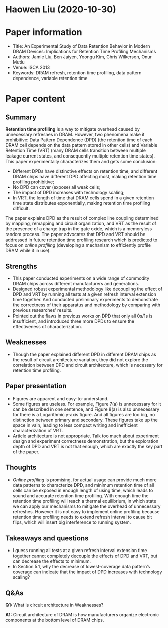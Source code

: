 # Haowen Liu (2020-10-30)

# Paper information

- Title: An Experimental Study of Data Retention Behavior in Modern DRAM Devices: Implications for Retention Time Profiling Mechanisms
- Authors: Jamie Liu, Ben Jaiyen, Yoongu Kim, Chris Wilkerson, Onur Mutlu
- Venue: ISCA 2013
- Keywords: DRAM refresh, retention time profiling, data pattern dependence, variable retention time

# Paper content

## Summary

**Retention time profiling** is a way to mitigate overhead caused by unnecessary refreshes in DRAM. However, two phenomena make it prohibitive: Data Pattern Dependence (DPD) (the retention time of each DRAM cell depends on the data pattern stored in other cells) and Variable Retention Time (VRT) (many DRAM cells transition between multiple leakage current states, and consequently multiple retention time states). This paper experimentally characterizes them and gets some conclusion:

- Different DPDs have distinctive effects on retention time, and different DRAM chips have different DPD affecting most, making retention time profiling prohibitive;
- No DPD can cover (expose) all weak cells;
- The impact of DPD increases with technology scaling;
- In VRT, the length of time that DRAM cells spend in a given retention time state distributes exponentially, making retention time profiling difficult.

The paper explains DPD as the result of complex line coupling determined by mapping, remapping and circuit organization, and VRT as the result of the presence of a charge trap in the gate oxide, which is a memoryless random process. The paper advocates that DPD and VRT should be addressed in future retention time profiling research which is predicted to focus on *online profiling* (developing a mechanism to efficiently profile DRAM while it in use).


## Strengths

- This paper conducted experiments on a wide range of commodity DRAM chips across different manufacturers and generations.
- Designed robust experimental methodology like decoupling the effect of DPD and VRT by running all tests at a given refresh interval extension time together. And conducted preliminary experiments to demonstrate the correctness of their apparatus and methodology by comparing with previous researches’ results.
- Pointed out the flaws in previous works on DPD that only all 0s/1s is insufficient, and introduced three more DPDs to ensure the effectiveness of characterization.

## Weaknesses

- Though the paper explained different DPD in different DRAM chips as the result of circuit architecture variation, they did not explore the correlation between DPD and circuit architecture, which is necessary for retention time profiling.

## Paper presentation

- Figures are apparent and easy-to-understand.
- Some figures are useless. For example, Figure 7(a) is unnecessary for it can be described in one sentence, and Figure 8(a) is also unnecessary for there is a Logarithmic y-axis figure. And all figures are too big, no distinction between primary and secondary. These figures take up the space in vain, leading to less compact writing and inefficient characterization of VRT.
- Article architecture is not appropriate. Talk too much about experiment design and experiment correctness demonstration, but the exploration depth of DPD and VRT is not that enough, which are exactly the key part of the paper.

## Thoughts
- *Online profiling* is promising, for actual usage can provide much more data patterns to characterize DPD, and minimum retention time of all cells can be exposed in enough length of using time, which leads to sound and accurate retention time profiling. With enough time the retention time profiling will reach a thermal equilibrium, in which state we can apply our mechanisms to mitigate the overhead of unnecessary refreshes. However it is not easy to implement online profiling because retention time profiling needs to extend refresh interval to cause bit flips, which will insert big interference to running system.

## Takeaways and questions

- I guess running all tests at a given refresh interval extension time together cannot completely decouple the effects of DPD and VRT, but can decrease the effects to minimum.
- In Section 5.1, why the decrease of lowest-coverage data pattern’s coverage can indicate that the impact of DPD increases with technology scaling?

## Q&As

**Q1:** What is circuit architecture in Weaknesses?

**A1:** Circuit architecture of DRAM is how manufacturers organize electronic components at the bottom level of DRAM chips.